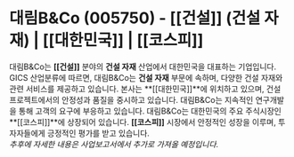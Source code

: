# 대림B&Co (005750) - **[[건설]]** (건설 자재) | **[[대한민국]]** | **[[코스피]]**

대림B&Co는 **[[건설]]** 분야의 **건설 자재** 산업에서 대한민국을 대표하는 기업입니다. GICS 산업분류에 따르면, 대림B&Co는 **건설 자재** 부문에 속하며, 다양한 건설 자재와 관련 서비스를 제공하고 있습니다. 본사는 **[[대한민국]]**에 위치하고 있으며, 건설 프로젝트에서의 안정성과 품질을 중시하고 있습니다. 대림B&Co는 지속적인 연구개발을 통해 고객의 요구에 부응하고 있습니다. 대림B&Co는 대한민국의 주요 주식시장인 **[[코스피]]**에 상장되어 있습니다. **[[코스피]]** 시장에서 안정적인 성장을 이루며, 투자자들에게 긍정적인 평가를 받고 있습니다.  
_추후에 자세한 내용은 사업보고서에서 추가로 가져올 예정입니다._
